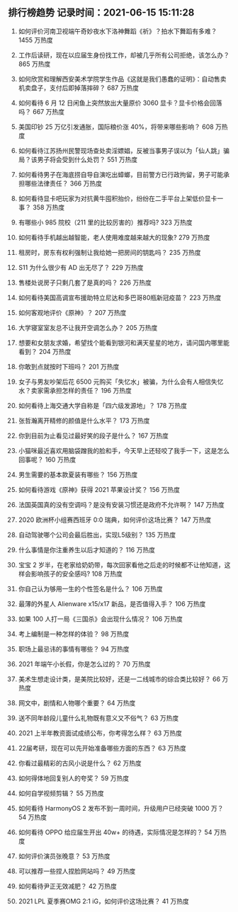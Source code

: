 
## 排行榜趋势 记录时间：2021-06-15 15:11:28
  
  1. 如何评价河南卫视端午奇妙夜水下洛神舞蹈《祈》？拍水下舞蹈有多难？ 1455 万热度
    
  2. 工作后读研，现在以应届生身份找工作，却被几乎所有公司拒绝，该怎么办？ 865 万热度
    
  3. 如何欣赏和理解西安美术学院学生作品《这就是我们愚蠢的证明》：自动售卖机卖盘子，支付后即掉落摔碎？ 687 万热度
    
  4. 如何看待 6 月 12 日闲鱼上突然放出大量原价 3060 显卡？显卡价格会回落吗？ 667 万热度
    
  5. 美国印钞 25 万亿引发通胀，国际粮价涨 40%，将带来哪些影响？ 608 万热度
    
  6. 如何看待江苏扬州民警现场查处卖淫嫖娼，反被当事男子误以为「仙人跳」骗局？该男子将会受到什么处罚？ 551 万热度
    
  7. 如何看待男子在海底捞自导自演吃出蟑螂，目前警方已行政拘留，男子可能承担哪些法律责任？ 366 万热度
    
  8. 如何看待显卡吧玩家为对抗黄牛囤积抬价，纷纷在二手平台上架低价显卡一事？ 358 万热度
    
  9. 有哪些小 985 院校（211 里的比较厉害的）推荐吗? 323 万热度
    
  10. 如何看待手机越出越智能，老人使用难度越来越大的现象? 279 万热度
    
  11. 租房时，房东有权利强制让我给她一把房间的钥匙吗？ 235 万热度
    
  12. S11 为什么很少有 AD 出无尽了？ 229 万热度
    
  13. 售楼处说房子只剩几套了是真的吗？ 226 万热度
    
  14. 如何看待美国高调宣布援助特立尼达和多巴哥80瓶新冠疫苗？ 223 万热度
    
  15. 如何客观地评价《原神》？ 207 万热度
    
  16. 大学寝室室友总不让我开空调怎么办？ 205 万热度
    
  17. 想要和女朋友求婚，希望找个能看到银河和满天星星的地方，请问国内哪里能看到？ 204 万热度
    
  18. 你敢到点就按时下班吗？ 201 万热度
    
  19. 女子与男友吵架后花 6500 元购买「失忆水」被骗，为什么会有人相信失忆水？卖家需承担怎样的责任？ 196 万热度
    
  20. 如何看待上海交通大学自称是「四六级发源地」？ 178 万热度
    
  21. 张哲瀚离开精修的颜值是什么水平？ 173 万热度
    
  22. 你到目前为止看见过最好笑的段子是什么？ 167 万热度
    
  23. 小猫咪最近喜欢用脑袋蹭我的脸和手，今天早上还轻咬了我手一下，这是怎么回事呢？ 160 万热度
    
  24. 男生需要的基本款夏装有哪些？ 156 万热度
    
  25. 如何看待游戏《原神》获得 2021 苹果设计奖？ 156 万热度
    
  26. 法国英国真的没有空调吗？是没有安装习惯还是政府不允许啊？ 147 万热度
    
  27. 2020 欧洲杯小组赛西班牙 0:0 瑞典，如何评价这场比赛？ 147 万热度
    
  28. 自动驾驶哪个公司会最后胜出，实现L5级别？ 135 万热度
    
  29. 什么事情是你注重养生以后才知道的？ 116 万热度
    
  30. 宝宝 2 岁半，在老家给奶奶带，每次回家看他之后走的时候都不让他知道，这样会影响孩子的安全感吗? 108 万热度
    
  31. 你自己认为够用一生的个性签名是什么？ 106 万热度
    
  32. 最薄的外星人 Alienware x15/x17 新品，是否值得入手？ 106 万热度
    
  33. 如果 100 人打一局《三国杀》会出现什么情况？ 106 万热度
    
  34. 考上编制是一种怎样的体验？ 98 万热度
    
  35. 职场上最忌讳的事情有哪些？ 94 万热度
    
  36. 2021 年端午小长假，你是怎么过的？ 70 万热度
    
  37. 美术生想走设计类，是美院比较好，还是一二线城市的综合类比较好？ 66 万热度
    
  38. 网文中，剧情和人物哪个重要？ 64 万热度
    
  39. 送不同年龄段儿童什么礼物既有意义又不俗气？ 63 万热度
    
  40. 2021 上半年教资面试成绩公布，你考得怎么样？ 63 万热度
    
  41. 22届考研，现在可以先开始准备哪些方面的东西？ 63 万热度
    
  42. 你看过最精彩的古风小说是什么？ 62 万热度
    
  43. 如何得体地回复别人的夸奖？ 59 万热度
    
  44. 如何自学视频剪辑？ 55 万热度
    
  45. 如何看待 HarmonyOS 2 发布不到一周时间，升级用户已经突破 1000 万？ 54 万热度
    
  46. 如何看待 OPPO 给应届生开出 40w+ 的待遇，实际情况是怎样的？ 54 万热度
    
  47. 如何评价演员张晚意？ 53 万热度
    
  48. 可以推荐一些捏人捏脸网站吗？ 49 万热度
    
  49. 如何看待尹正无效减肥？ 42 万热度
    
  50. 2021 LPL 夏季赛OMG 2:1 iG，如何评价这场比赛？ 41 万热度
    